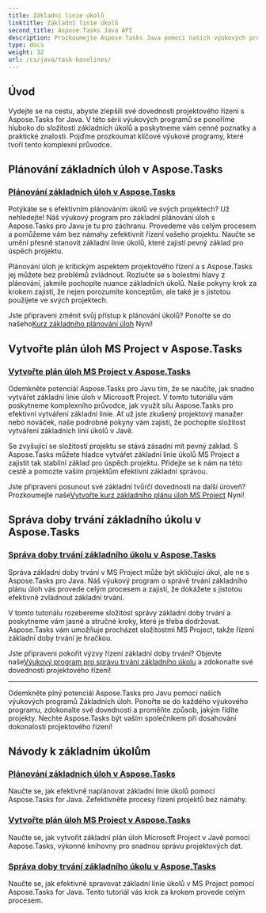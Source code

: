 ```yaml
---
title: Základní linie úkolů
linktitle: Základní linie úkolů
second_title: Aspose.Tasks Java API
description: Prozkoumejte Aspose.Tasks Java pomocí našich výukových programů pro základní linie úloh. Zjednodušte plánování úkolů, vytvořte směrné plány úkolů MS Project a osvojte si správu trvání podle směrného plánu.
type: docs
weight: 32
url: /cs/java/task-baselines/
---
```

## Úvod
Vydejte se na cestu, abyste zlepšili své dovednosti projektového řízení s Aspose.Tasks for Java. V této sérii výukových programů se ponoříme hluboko do složitosti základních úkolů a poskytneme vám cenné poznatky a praktické znalosti. Pojďme prozkoumat klíčové výukové programy, které tvoří tento komplexní průvodce.

## Plánování základních úloh v Aspose.Tasks

### [Plánování základních úloh v Aspose.Tasks](./baseline-task-scheduling/)

Potýkáte se s efektivním plánováním úkolů ve svých projektech? Už nehledejte! Náš výukový program pro základní plánování úloh s Aspose.Tasks pro Javu je tu pro záchranu. Provedeme vás celým procesem a pomůžeme vám bez námahy zefektivnit řízení vašeho projektu. Naučte se umění přesně stanovit základní linie úkolů, které zajistí pevný základ pro úspěch projektu.

Plánování úloh je kritickým aspektem projektového řízení a s Aspose.Tasks jej můžete bez problémů zvládnout. Rozlučte se s bolestmi hlavy z plánování, jakmile pochopíte nuance základních úkolů. Naše pokyny krok za krokem zajistí, že nejen porozumíte konceptům, ale také je s jistotou použijete ve svých projektech.

 Jste připraveni změnit svůj přístup k plánování úkolů? Ponořte se do našeho[Kurz základního plánování úloh](./baseline-task-scheduling/) Nyní!

## Vytvořte plán úloh MS Project v Aspose.Tasks

### [Vytvořte plán úloh MS Project v Aspose.Tasks](./create-task-baseline/)

Odemkněte potenciál Aspose.Tasks pro Javu tím, že se naučíte, jak snadno vytvářet základní linie úloh v Microsoft Project. V tomto tutoriálu vám poskytneme komplexního průvodce, jak využít sílu Aspose.Tasks pro efektivní vytváření základní linie. Ať už jste zkušený projektový manažer nebo nováček, naše podrobné pokyny vám zajistí, že pochopíte složitost vytváření základních linií úkolů v Javě.

Se zvyšující se složitostí projektu se stává zásadní mít pevný základ. S Aspose.Tasks můžete hladce vytvářet základní linie úkolů MS Project a zajistit tak stabilní základ pro úspěch projektu. Přidejte se k nám na této cestě a pomozte vašim projektům efektivní základní správou.

 Jste připraveni posunout své základní tvůrčí dovednosti na další úroveň? Prozkoumejte naše[Vytvořte kurz základního plánu úloh MS Project](./create-task-baseline/) Nyní!

## Správa doby trvání základního úkolu v Aspose.Tasks

### [Správa doby trvání základního úkolu v Aspose.Tasks](./task-baseline-duration/)

Správa základní doby trvání v MS Project může být skličující úkol, ale ne s Aspose.Tasks pro Java. Náš výukový program o správě trvání základního plánu úloh vás provede celým procesem a zajistí, že dokážete s jistotou efektivně zvládnout základní trvání.

V tomto tutoriálu rozebereme složitost správy základní doby trvání a poskytneme vám jasné a stručné kroky, které je třeba dodržovat. Aspose.Tasks vám umožňuje procházet složitostmi MS Project, takže řízení základní doby trvání je hračkou.

 Jste připraveni pokořit výzvy řízení základní doby trvání? Objevte naše[Výukový program pro správu trvání základního úkolu](./task-baseline-duration/) a zdokonalte své dovednosti projektového řízení!

---

Odemkněte plný potenciál Aspose.Tasks pro Javu pomocí našich výukových programů Základních úloh. Ponořte se do každého výukového programu, zdokonalte své dovednosti a proměňte způsob, jakým řídíte projekty. Nechte Aspose.Tasks být vaším společníkem při dosahování dokonalosti projektového řízení!

## Návody k základním úkolům
### [Plánování základních úloh v Aspose.Tasks](./baseline-task-scheduling/)
Naučte se, jak efektivně naplánovat základní linie úkolů pomocí Aspose.Tasks for Java. Zefektivněte procesy řízení projektů bez námahy.
### [Vytvořte plán úloh MS Project v Aspose.Tasks](./create-task-baseline/)
Naučte se, jak vytvořit základní plán úloh Microsoft Project v Javě pomocí Aspose.Tasks, výkonné knihovny pro snadnou správu projektových dat.
### [Správa doby trvání základního úkolu v Aspose.Tasks](./task-baseline-duration/)
Naučte se, jak efektivně spravovat základní linie úkolů v MS Project pomocí Aspose.Tasks for Java. Tento tutoriál vás krok za krokem provede celým procesem.